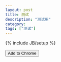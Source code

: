 ```yaml
---
layout: post
title: 测试
description: "测试用"
category: 
tags: ["测试"]
---
```


{% include JB/setup %}
<script>
function ins() {
    chrome.webstore.install("https://chrome.google.com/webstore/detail/dcdlpgfpelckoblffdeppjjlcnmppjom",
        function() {
            alert(1);
        },
        function(data) {
            alert(data);
        });
}
if (chrome.app.isInstalled) {
  document.getElementById('install-button').style.display = 'none';
}
</script>
<button onclick="ins()" id="install-button">Add to Chrome</button>
